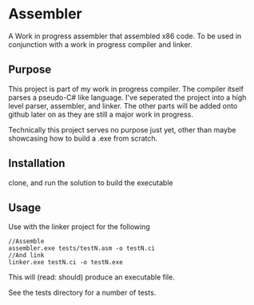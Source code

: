 # Assembler
A Work in progress assembler that assembled x86 code. To be used in conjunction with a work in progress compiler and linker.

## Purpose
This project is part of my work in progress compiler.
The compiler itself parses a pseudo-C# like language.
I've seperated the project into a high level parser, assembler, and linker. 
The other parts will be added onto github later on as they are still a major work in progress.

Technically this project serves no purpose just yet, other than maybe showcasing how to build a .exe from scratch.


## Installation
clone, and run the solution to build the executable

## Usage
Use with the linker project for the following

	//Assemble
	assembler.exe tests/testN.asm -o testN.ci
	//And link
	linker.exe testN.ci -o testN.exe
	
This will (read: should) produce an executable file.

See the tests directory for a number of tests.
